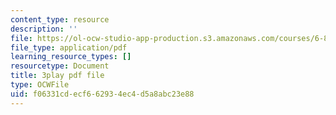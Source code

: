 ```yaml
---
content_type: resource
description: ''
file: https://ol-ocw-studio-app-production.s3.amazonaws.com/courses/6-890-algorithmic-lower-bounds-fun-with-hardness-proofs-fall-2014/f06331cdecf662934ec4d5a8abc23e88_R-0_0OQ2f4Y.pdf
file_type: application/pdf
learning_resource_types: []
resourcetype: Document
title: 3play pdf file
type: OCWFile
uid: f06331cd-ecf6-6293-4ec4-d5a8abc23e88
---
```

